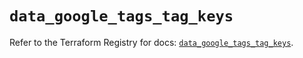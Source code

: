 # `data_google_tags_tag_keys`

Refer to the Terraform Registry for docs: [`data_google_tags_tag_keys`](https://registry.terraform.io/providers/hashicorp/google-beta/6.3.0/docs/data-sources/google_tags_tag_keys).
